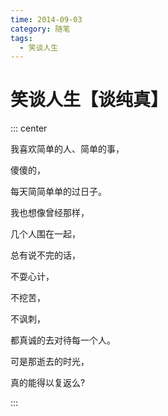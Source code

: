 ```yaml
---
time: 2014-09-03
category: 随笔
tags:
  - 笑谈人生
---
```


# 笑谈人生【谈纯真】

::: center

我喜欢简单的人、简单的事，

傻傻的，

每天简简单单的过日子。

我也想像曾经那样，

几个人围在一起，

总有说不完的话，

不耍心计，

不挖苦，

不讽刺，

都真诚的去对待每一个人。

可是那逝去的时光，

真的能得以复返么?

:::
